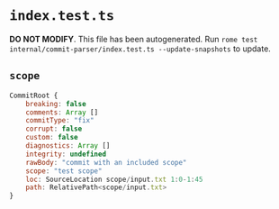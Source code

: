 # `index.test.ts`

**DO NOT MODIFY**. This file has been autogenerated. Run `rome test internal/commit-parser/index.test.ts --update-snapshots` to update.

## `scope`

```javascript
CommitRoot {
	breaking: false
	comments: Array []
	commitType: "fix"
	corrupt: false
	custom: false
	diagnostics: Array []
	integrity: undefined
	rawBody: "commit with an included scope"
	scope: "test scope"
	loc: SourceLocation scope/input.txt 1:0-1:45
	path: RelativePath<scope/input.txt>
}
```
